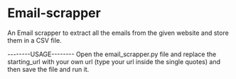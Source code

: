 # Email-scrapper
An Email scrapper to extract all the emails from the given website and store them in a  CSV file.

--------USAGE--------
Open the email_scrapper.py file and replace the starting_url with your own url (type your url inside the single quotes) and then save the file and run it.
